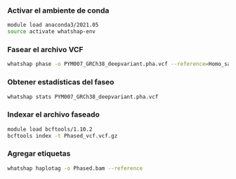 ### Activar el ambiente de conda 
```bash
module load anaconda3/2021.05
source activate whatshap-env
```

### Fasear el archivo VCF 
```bash
whatshap phase -o PYM007_GRCh38_deepvariant.pha.vcf --reference=Homo_sapiens_GRCh38.p14.noMT.names.fasta PYM007_GRCh38_deepvariant.vcf PYM007.GRCh38.pbmm2.bam
```

### Obtener estadísticas del faseo 
```bash
whatshap stats PYM007_GRCh38_deepvariant.pha.vcf
```

### Indexar el archivo faseado 
```bash
module load bcftools/1.10.2 
bcftools index -t Phased_vcf.vcf.gz
``` 

### Agregar etiquetas 
```bash
whatshap haplotag -o Phased.bam --reference 
```
